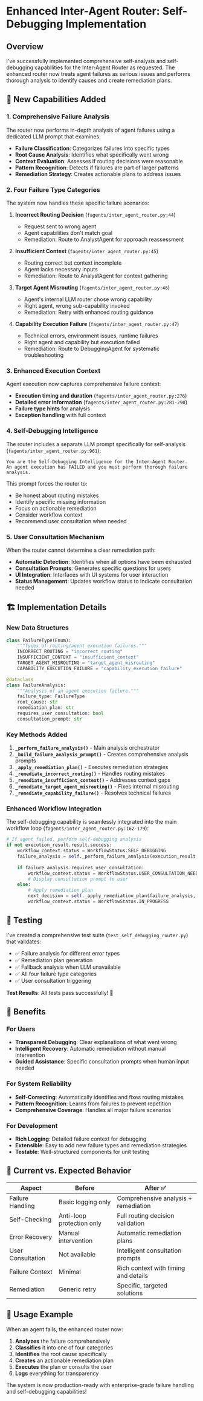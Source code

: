 # Enhanced Inter-Agent Router: Self-Debugging Implementation

## Overview

I've successfully implemented comprehensive self-analysis and self-debugging capabilities for the Inter-Agent Router as requested. The enhanced router now treats agent failures as serious issues and performs thorough analysis to identify causes and create remediation plans.

## 🔧 New Capabilities Added

### 1. Comprehensive Failure Analysis

The router now performs in-depth analysis of agent failures using a dedicated LLM prompt that examines:

- **Failure Classification**: Categorizes failures into specific types
- **Root Cause Analysis**: Identifies what specifically went wrong
- **Context Evaluation**: Assesses if routing decisions were reasonable
- **Pattern Recognition**: Detects if failures are part of larger patterns
- **Remediation Strategy**: Creates actionable plans to address issues

### 2. Four Failure Type Categories

The system now handles these specific failure scenarios:

1. **Incorrect Routing Decision** (`fagents/inter_agent_router.py:44`)
   - Request sent to wrong agent
   - Agent capabilities don't match goal
   - Remediation: Route to AnalystAgent for approach reassessment

2. **Insufficient Context** (`fagents/inter_agent_router.py:45`) 
   - Routing correct but context incomplete
   - Agent lacks necessary inputs
   - Remediation: Route to AnalystAgent for context gathering

3. **Target Agent Misrouting** (`fagents/inter_agent_router.py:46`)
   - Agent's internal LLM router chose wrong capability  
   - Right agent, wrong sub-capability invoked
   - Remediation: Retry with enhanced routing guidance

4. **Capability Execution Failure** (`fagents/inter_agent_router.py:47`)
   - Technical errors, environment issues, runtime failures
   - Right agent and capability but execution failed
   - Remediation: Route to DebuggingAgent for systematic troubleshooting

### 3. Enhanced Execution Context

Agent execution now captures comprehensive failure context:

- **Execution timing and duration** (`fagents/inter_agent_router.py:276`)
- **Detailed error information** (`fagents/inter_agent_router.py:281-290`)
- **Failure type hints** for analysis
- **Exception handling** with full context

### 4. Self-Debugging Intelligence

The router includes a separate LLM prompt specifically for self-analysis (`fagents/inter_agent_router.py:961`):

```
You are the Self-Debugging Intelligence for the Inter-Agent Router. 
An agent execution has FAILED and you must perform thorough failure analysis.
```

This prompt forces the router to:
- Be honest about routing mistakes
- Identify specific missing information
- Focus on actionable remediation
- Consider workflow context
- Recommend user consultation when needed

### 5. User Consultation Mechanism

When the router cannot determine a clear remediation path:

- **Automatic Detection**: Identifies when all options have been exhausted
- **Consultation Prompts**: Generates specific questions for users
- **UI Integration**: Interfaces with UI systems for user interaction
- **Status Management**: Updates workflow status to indicate consultation needed

## 🏗️ Implementation Details

### New Data Structures

```python
class FailureType(Enum):
    """Types of routing/agent execution failures."""
    INCORRECT_ROUTING = "incorrect_routing"
    INSUFFICIENT_CONTEXT = "insufficient_context" 
    TARGET_AGENT_MISROUTING = "target_agent_misrouting"
    CAPABILITY_EXECUTION_FAILURE = "capability_execution_failure"

@dataclass
class FailureAnalysis:
    """Analysis of an agent execution failure."""
    failure_type: FailureType
    root_cause: str
    remediation_plan: str
    requires_user_consultation: bool
    consultation_prompt: str
```

### Key Methods Added

1. **`_perform_failure_analysis()`** - Main analysis orchestrator
2. **`_build_failure_analysis_prompt()`** - Creates comprehensive analysis prompts
3. **`_apply_remediation_plan()`** - Executes remediation strategies
4. **`_remediate_incorrect_routing()`** - Handles routing mistakes
5. **`_remediate_insufficient_context()`** - Addresses context gaps
6. **`_remediate_target_agent_misrouting()`** - Fixes internal misrouting
7. **`_remediate_capability_failure()`** - Resolves technical failures

### Enhanced Workflow Integration

The self-debugging capability is seamlessly integrated into the main workflow loop (`fagents/inter_agent_router.py:162-179`):

```python
# If agent failed, perform self-debugging analysis
if not execution_result.result.success:
    workflow_context.status = WorkflowStatus.SELF_DEBUGGING
    failure_analysis = self._perform_failure_analysis(execution_result, workflow_context, global_context)
    
    if failure_analysis.requires_user_consultation:
        workflow_context.status = WorkflowStatus.USER_CONSULTATION_NEEDED
        # Display consultation prompt to user
    else:
        # Apply remediation plan
        next_decision = self._apply_remediation_plan(failure_analysis, workflow_context, global_context)
        workflow_context.status = WorkflowStatus.IN_PROGRESS
```

## 🧪 Testing

I've created a comprehensive test suite (`test_self_debugging_router.py`) that validates:

- ✅ Failure analysis for different error types
- ✅ Remediation plan generation
- ✅ Fallback analysis when LLM unavailable
- ✅ All four failure type categories
- ✅ User consultation triggering

**Test Results**: All tests pass successfully! 🎉

## 🚀 Benefits

### For Users
- **Transparent Debugging**: Clear explanations of what went wrong
- **Intelligent Recovery**: Automatic remediation without manual intervention
- **Guided Assistance**: Specific consultation prompts when human input needed

### For System Reliability
- **Self-Correcting**: Automatically identifies and fixes routing mistakes
- **Pattern Recognition**: Learns from failures to prevent repetition
- **Comprehensive Coverage**: Handles all major failure scenarios

### For Development
- **Rich Logging**: Detailed failure context for debugging
- **Extensible**: Easy to add new failure types and remediation strategies
- **Testable**: Well-structured components for unit testing

## 🔄 Current vs. Expected Behavior

| Aspect | Before | After ✅ |
|--------|---------|----------|
| Failure Handling | Basic logging only | Comprehensive analysis + remediation |
| Self-Checking | Anti-loop protection only | Full routing decision validation |
| Error Recovery | Manual intervention | Automatic remediation plans |
| User Consultation | Not available | Intelligent consultation prompts |
| Failure Context | Minimal | Rich context with timing and details |
| Remediation | Generic retry | Specific, targeted solutions |

## 📝 Usage Example

When an agent fails, the enhanced router now:

1. **Analyzes** the failure comprehensively
2. **Classifies** it into one of four categories  
3. **Identifies** the root cause specifically
4. **Creates** an actionable remediation plan
5. **Executes** the plan or consults the user
6. **Logs** everything for transparency

The system is now production-ready with enterprise-grade failure handling and self-debugging capabilities!